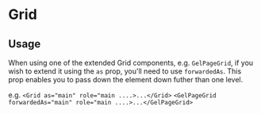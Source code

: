 # Grid

## Usage

When using one of the extended Grid components, e.g. `GelPageGrid`, if you wish to extend it using the `as` prop, you'll need to use `forwardedAs`. This prop enables you to pass down the element down futher than one level.

e.g. 
`<Grid as="main" role="main ....>...</Grid>`
`<GelPageGrid forwardedAs="main" role="main ....>...</GelPageGrid>`